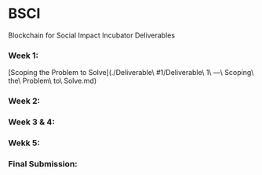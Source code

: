 # BSCI
Blockchain for Social Impact Incubator Deliverables

### Week 1:
[Scoping the Problem to Solve](./Deliverable\ #1/Deliverable\ 1\ —\ Scoping\ the\ Problem\ to\ Solve.md)

### Week 2:

### Week 3 & 4:

### Wekk 5:

### Final Submission:
